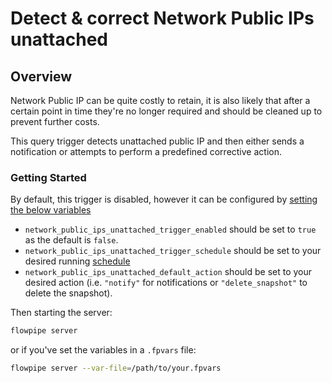 # Detect & correct Network Public IPs unattached

## Overview

Network Public IP can be quite costly to retain, it is also likely that after a certain point in time they're no longer required and should be cleaned up to prevent further costs.

This query trigger detects unattached public IP and then either sends a notification or attempts to perform a predefined corrective action.

### Getting Started

By default, this trigger is disabled, however it can be configured by [setting the below variables](https://flowpipe.io/docs/build/mod-variables#passing-input-variables)
- `network_public_ips_unattached_trigger_enabled` should be set to `true` as the default is `false`.
- `network_public_ips_unattached_trigger_schedule` should be set to your desired running [schedule](https://flowpipe.io/docs/flowpipe-hcl/trigger/schedule#more-examples)
- `network_public_ips_unattached_default_action` should be set to your desired action (i.e. `"notify"` for notifications or `"delete_snapshot"` to delete the snapshot).

Then starting the server:
```sh
flowpipe server
```

or if you've set the variables in a `.fpvars` file:
```sh
flowpipe server --var-file=/path/to/your.fpvars
```